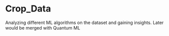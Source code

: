 # Crop_Data
Analyzing different ML algorithms on the dataset and gaining insights. Later would be merged with Quantum ML
